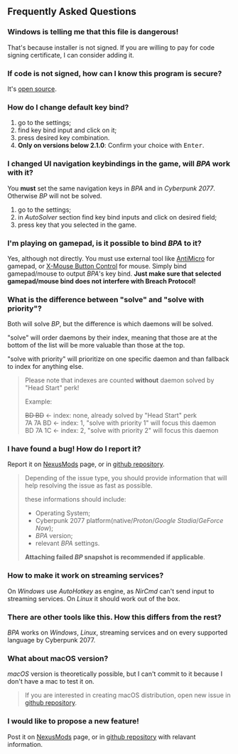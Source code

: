 ## Frequently Asked Questions

### Windows is telling me that this file is dangerous!

That's because installer is not signed. If you are willing to pay for code signing certificate, I can consider adding it.

### If code is not signed, how can I know this program is secure?

It's [open source](https://github.com/marcincichocki/breach-protocol-autosolver).

### How do I change default key bind?

1. go to the settings;
2. find key bind input and click on it;
3. press desired key combination.
4. **Only on versions below 2.1.0**: Confirm your choice with <kbd>Enter</kbd>.

### I changed UI navigation keybindings in the game, will _BPA_ work with it?

You **must** set the same navigation keys in _BPA_ and in _Cyberpunk 2077_. Otherwise _BP_ will not be solved.

1. go to the settings;
2. in _AutoSolver_ section find key bind inputs and click on desired field;
3. press key that you selected in the game.

### I'm playing on gamepad, is it possible to bind _BPA_ to it?

Yes, although not directly. You must use external tool like [AntiMicro](https://github.com/AntiMicro/antimicro) for gamepad, or [X-Mouse Button Control](https://www.highrez.co.uk/downloads/XMouseButtonControl.htm) for mouse. Simply bind gamepad/mouse to output _BPA_'s key bind. **Just make sure that selected gamepad/mouse bind does not interfere with Breach Protocol!**

### What is the difference between "solve" and "solve with priority"?

Both will solve _BP_, but the difference is which daemons will be solved.

"solve" will order daemons by their index, meaning that those are at the bottom of the list will be more valuable than those at the top.

"solve with priority" will prioritize on one specific daemon and than fallback to index for anything else.

> Please note that indexes are counted **without** daemon solved by "Head Start" perk!
>
> Example:
>
> ~~BD BD~~ <- index: none, already solved by "Head Start" perk\
> 7A 7A BD <- index: 1, "solve with priority 1" will focus this daemon\
> BD 7A 1C <- index: 2, "solve with priority 2" will focus this daemon

### I have found a bug! How do I report it?

Report it on [NexusMods](https://www.nexusmods.com/cyberpunk2077/mods/3071) page, or in [github repository](https://github.com/marcincichocki/breach-protocol-autosolver).

> Depending of the issue type, you should provide information that will help resolving the issue as fast as possible.
>
> these informations should include:
>
> - Operating System;
> - Cyberpunk 2077 platform(native/_Proton_/_Google Stadia_/_GeForce Now_);
> - _BPA_ version;
> - relevant _BPA_ settings.
>
> **Attaching failed _BP_ snapshot is recommended if applicable**.

### How to make it work on streaming services?

On _Windows_ use _AutoHotkey_ as engine, as _NirCmd_ can't send input to streaming services. On _Linux_ it should work out of the box.

### There are other tools like this. How this differs from the rest?

_BPA_ works on _Windows_, _Linux_, streaming services and on every supported language by Cyberpunk 2077.

### What about macOS version?

_macOS_ version is theoretically possible, but I can't commit to it because I don't have a mac to test it on.

> If you are interested in creating macOS distribution, open new issue in [github repository](https://github.com/marcincichocki/breach-protocol-autosolver).

### I would like to propose a new feature!

Post it on [NexusMods](https://www.nexusmods.com/cyberpunk2077/mods/3071) page, or in [github repository](https://github.com/marcincichocki/breach-protocol-autosolver) with relavant information.
